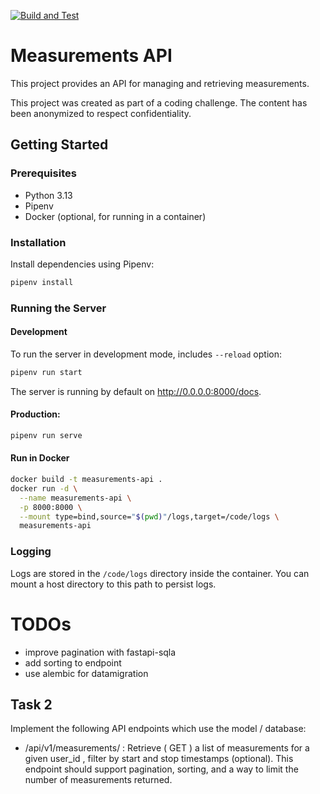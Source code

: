 [![Build and Test](https://github.com/breakingmews/codecrafters-bittorrent-python/actions/workflows/ci.yml/badge.svg)](https://github.com/breakingmews/codecrafters-bittorrent-python/actions/workflows/ci.yml)


# Measurements API

This project provides an API for managing and retrieving measurements.

This project was created as part of a coding challenge. The content has been anonymized to respect confidentiality.

## Getting Started

### Prerequisites

- Python 3.13
- Pipenv
- Docker (optional, for running in a container)

### Installation

Install dependencies using Pipenv:
```sh
pipenv install
```

### Running the Server

#### Development

To run  the server in development mode, includes `--reload` option:

```sh
pipenv run start
```
The server is running by default on http://0.0.0.0:8000/docs.

#### Production:
```sh
pipenv run serve
```

#### Run in Docker

```sh
docker build -t measurements-api .
docker run -d \
  --name measurements-api \
  -p 8000:8000 \
  --mount type=bind,source="$(pwd)"/logs,target=/code/logs \
  measurements-api
```

### Logging
Logs are stored in the `/code/logs` directory inside the container. You can mount a host directory to this path to persist logs.

# TODOs

- improve pagination with fastapi-sqla
- add sorting to endpoint
- use alembic for datamigration

## Task 2
Implement the following API endpoints which use the model / database:

- /api/v1/measurements/ : Retrieve ( GET ) a list of measurements for a given
user_id , filter by start and stop timestamps (optional). This endpoint
should support pagination, sorting, and a way to limit the number of measurements returned.

